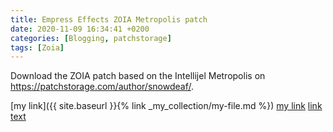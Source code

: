 ```yaml
---
title: Empress Effects ZOIA Metropolis patch
date: 2020-11-09 16:34:41 +0200
categories: [Blogging, patchstorage]
tags: [Zoia]
---
```


Download the ZOIA patch based on the Intellijel Metropolis on <https://patchstorage.com/author/snowdeaf/>.


   [my link]({{ site.baseurl }}{% link _my_collection/my-file.md %})
  [my link](my/correct/path)
  [link text](https://google.com)
